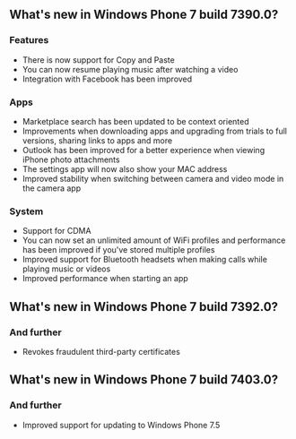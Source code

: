 ## What's new in Windows Phone 7 build 7390.0?
### Features
- There is now support for Copy and Paste
- You can now resume playing music after watching a video
- Integration with Facebook has been improved

### Apps
- Marketplace search has been updated to be context oriented
- Improvements when downloading apps and upgrading from trials to full versions, sharing links to apps and more
- Outlook has been improved for a better experience when viewing iPhone photo attachments
- The settings app will now also show your MAC address
- Improved stability when switching between camera and video mode in the camera app

### System
- Support for CDMA
- You can now set an unlimited amount of WiFi profiles and performance has been improved if you've stored multiple profiles
- Improved support for Bluetooth headsets when making calls while playing music or videos
- Improved performance when starting an app

## What's new in Windows Phone 7 build 7392.0?
### And further
- Revokes fraudulent third-party certificates

## What's new in Windows Phone 7 build 7403.0?
### And further
- Improved support for updating to Windows Phone 7.5